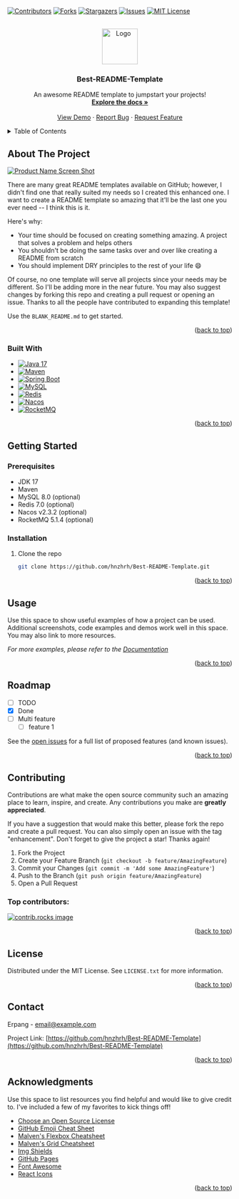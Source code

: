 <!-- Improved compatibility of back to top link: See: https://github.com/hnzhrh/Best-README-Template/pull/73 -->
<a id="readme-top"></a>
<!--
*** Thanks for checking out the Best-README-Template. If you have a suggestion
*** that would make this better, please fork the repo and create a pull request
*** or simply open an issue with the tag "enhancement".
*** Don't forget to give the project a star!
*** Thanks again! Now go create something AMAZING! :D
-->



<!-- PROJECT SHIELDS -->
<!--
*** I'm using markdown "reference style" links for readability.
*** Reference links are enclosed in brackets [ ] instead of parentheses ( ).
*** See the bottom of this document for the declaration of the reference variables
*** for contributors-url, forks-url, etc. This is an optional, concise syntax you may use.
*** https://www.markdownguide.org/basic-syntax/#reference-style-links
-->
[![Contributors][contributors-shield]][contributors-url]
[![Forks][forks-shield]][forks-url]
[![Stargazers][stars-shield]][stars-url]
[![Issues][issues-shield]][issues-url]
[![MIT License][license-shield]][license-url]



<!-- PROJECT LOGO -->
<br />
<div align="center">
  <a href="https://github.com/hnzhrh/Best-README-Template">
    <img src="images/logo.png" alt="Logo" width="80" height="80">
  </a>

  <h3 align="center">Best-README-Template</h3>

  <p align="center">
    An awesome README template to jumpstart your projects!
    <br />
    <a href="https://github.com/hnzhrh/Best-README-Template"><strong>Explore the docs »</strong></a>
    <br />
    <br />
    <a href="https://github.com/hnzhrh/Best-README-Template">View Demo</a>
    ·
    <a href="https://github.com/hnzhrh/Best-README-Template/issues/new?labels=bug&template=bug-report---.md">Report Bug</a>
    ·
    <a href="https://github.com/hnzhrh/Best-README-Template/issues/new?labels=enhancement&template=feature-request---.md">Request Feature</a>
  </p>
</div>



<!-- TABLE OF CONTENTS -->
<details>
  <summary>Table of Contents</summary>
  <ol>
    <li>
      <a href="#about-the-project">About The Project</a>
      <ul>
        <li><a href="#built-with">Built With</a></li>
      </ul>
    </li>
    <li>
      <a href="#getting-started">Getting Started</a>
      <ul>
        <li><a href="#prerequisites">Prerequisites</a></li>
        <li><a href="#installation">Installation</a></li>
      </ul>
    </li>
    <li><a href="#usage">Usage</a></li>
    <li><a href="#roadmap">Roadmap</a></li>
    <li><a href="#contributing">Contributing</a></li>
    <li><a href="#license">License</a></li>
    <li><a href="#contact">Contact</a></li>
    <li><a href="#acknowledgments">Acknowledgments</a></li>
  </ol>
</details>



<!-- ABOUT THE PROJECT -->
## About The Project

[![Product Name Screen Shot][product-screenshot]](https://example.com)

There are many great README templates available on GitHub; however, I didn't find one that really suited my needs so I created this enhanced one. I want to create a README template so amazing that it'll be the last one you ever need -- I think this is it.

Here's why:
* Your time should be focused on creating something amazing. A project that solves a problem and helps others
* You shouldn't be doing the same tasks over and over like creating a README from scratch
* You should implement DRY principles to the rest of your life :smile:

Of course, no one template will serve all projects since your needs may be different. So I'll be adding more in the near future. You may also suggest changes by forking this repo and creating a pull request or opening an issue. Thanks to all the people have contributed to expanding this template!

Use the `BLANK_README.md` to get started.

<p align="right">(<a href="#readme-top">back to top</a>)</p>



### Built With

* [![Java 17][JDK]][JDK-url]
* [![Maven][Maven]][Maven-url]
* [![Spring Boot][SpringBoot]][SpringBoot-url]
* [![MySQL][MySQL]][MySQL-url]
* [![Redis][Redis]][Redis-url]
* [![Nacos][Nacos]][Nacos-url]
* [![RocketMQ][RocketMQ]][RocketMQ-url]

<p align="right">(<a href="#readme-top">back to top</a>)</p>



<!-- GETTING STARTED -->
## Getting Started

### Prerequisites

* JDK 17
* Maven
* MySQL 8.0 (optional)
* Redis 7.0 (optional)
* Nacos v2.3.2 (optional)
* RocketMQ 5.1.4 (optional)

### Installation

1. Clone the repo
   ```sh
   git clone https://github.com/hnzhrh/Best-README-Template.git
   ```

<p align="right">(<a href="#readme-top">back to top</a>)</p>



<!-- USAGE EXAMPLES -->
## Usage

Use this space to show useful examples of how a project can be used. Additional screenshots, code examples and demos work well in this space. You may also link to more resources.

_For more examples, please refer to the [Documentation](https://example.com)_

<p align="right">(<a href="#readme-top">back to top</a>)</p>



<!-- ROADMAP -->
## Roadmap

- [ ] TODO
- [x] Done
- [ ] Multi feature
  - [ ] feature 1

See the [open issues](https://github.com/hnzhrh/Best-README-Template/issues) for a full list of proposed features (and known issues).

<p align="right">(<a href="#readme-top">back to top</a>)</p>



<!-- CONTRIBUTING -->
## Contributing

Contributions are what make the open source community such an amazing place to learn, inspire, and create. Any contributions you make are **greatly appreciated**.

If you have a suggestion that would make this better, please fork the repo and create a pull request. You can also simply open an issue with the tag "enhancement".
Don't forget to give the project a star! Thanks again!

1. Fork the Project
2. Create your Feature Branch (`git checkout -b feature/AmazingFeature`)
3. Commit your Changes (`git commit -m 'Add some AmazingFeature'`)
4. Push to the Branch (`git push origin feature/AmazingFeature`)
5. Open a Pull Request

### Top contributors:

<a href="https://github.com/hnzhrh/Best-README-Template/graphs/contributors">
  <img src="https://contrib.rocks/image?repo=hnzhrh/Best-README-Template" alt="contrib.rocks image" />
</a>

<p align="right">(<a href="#readme-top">back to top</a>)</p>



<!-- LICENSE -->
## License

Distributed under the MIT License. See `LICENSE.txt` for more information.

<p align="right">(<a href="#readme-top">back to top</a>)</p>



<!-- CONTACT -->
## Contact

Erpang - email@example.com

Project Link: [https://github.com/hnzhrh/Best-README-Template](https://github.com/hnzhrh/Best-README-Template)

<p align="right">(<a href="#readme-top">back to top</a>)</p>



<!-- ACKNOWLEDGMENTS -->
## Acknowledgments

Use this space to list resources you find helpful and would like to give credit to. I've included a few of my favorites to kick things off!

* [Choose an Open Source License](https://choosealicense.com)
* [GitHub Emoji Cheat Sheet](https://www.webpagefx.com/tools/emoji-cheat-sheet)
* [Malven's Flexbox Cheatsheet](https://flexbox.malven.co/)
* [Malven's Grid Cheatsheet](https://grid.malven.co/)
* [Img Shields](https://shields.io)
* [GitHub Pages](https://pages.github.com)
* [Font Awesome](https://fontawesome.com)
* [React Icons](https://react-icons.github.io/react-icons/search)

<p align="right">(<a href="#readme-top">back to top</a>)</p>



<!-- MARKDOWN LINKS & IMAGES -->
<!-- https://www.markdownguide.org/basic-syntax/#reference-style-links -->
[contributors-shield]: https://img.shields.io/github/contributors/hnzhrh/Best-README-Template.svg?style=for-the-badge
[contributors-url]: https://github.com/hnzhrh/Best-README-Template/graphs/contributors
[forks-shield]: https://img.shields.io/github/forks/hnzhrh/Best-README-Template.svg?style=for-the-badge
[forks-url]: https://github.com/hnzhrh/Best-README-Template/network/members
[stars-shield]: https://img.shields.io/github/stars/hnzhrh/Best-README-Template.svg?style=for-the-badge
[stars-url]: https://github.com/hnzhrh/Best-README-Template/stargazers
[issues-shield]: https://img.shields.io/github/issues/hnzhrh/Best-README-Template.svg?style=for-the-badge
[issues-url]: https://github.com/hnzhrh/Best-README-Template/issues
[license-shield]: https://img.shields.io/github/license/hnzhrh/Best-README-Template.svg?style=for-the-badge
[license-url]: https://github.com/hnzhrh/Best-README-Template/blob/master/LICENSE.txt
[product-screenshot]: images/screenshot.png

[JDK]: https://img.shields.io/badge/OpenJDK-000000?style=for-the-badge&logo=openjdk&logoColor=white
[JDK-url]: https://openjdk.org/
[Maven]: https://img.shields.io/badge/Maven-C71A36?style=for-the-badge&logo=apachemaven&logoColor=white
[Maven-url]: https://maven.apache.org/
[SpringBoot]: https://img.shields.io/badge/SpringBoot-6DB33F?style=for-the-badge&logo=springboot&logoColor=white
[SpringBoot-url]: https://spring.io/projects/spring-boot
[MySQL]: https://img.shields.io/badge/MySQL-4479A1?style=for-the-badge&logo=mysql&logoColor=white
[MySQL-url]: https://www.mysql.com/
[Redis]: https://img.shields.io/badge/Redis-FF4438?style=for-the-badge&logo=mysql&logoColor=white
[Redis-url]: https://redis.io/
[Nacos]: https://img.shields.io/badge/Nacos-black?style=for-the-badge
[Nacos-url]: https://nacos.io/
[RocketMQ]: https://img.shields.io/badge/RocketMQ-D77310?style=for-the-badge&logo=apacherocketmq&logoColor=white
[RocketMQ-url]: https://rocketmq.apache.org/


